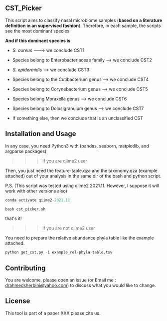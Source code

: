## CST_Picker

This script aims to classify nasal microbiome samples (**based on a literature definition in an supervised fashion**). Therefore, in each sample, the scripts see the most dominant species. 

**And if this dominant species is**

* _S. aureus_  ---> we conclude CST1

* Species belong to Enterobacteriaceae family --> we conclude CST2

* _S. epidermidis_ --> we conclude CST3

* Species belong to the Cutibacterium genus --> we conclude CST4

* Species belong to Corynebacterium genus --> we conclude CST5

* Species belong Moraxella genus -->  we conclude CST6

* Species belong to Dolosigranulum genus -->  we conclude CST7

* If something else, then we conclude that is an unclassified CST

## Installation and Usage

In any case, you need Python3 with (pandas, seaborn, matplotlib, and argparse packages)

>>> If you are qiime2 user 

Then, you just need the feature-table.qza and the taxonomy.qza (example attached) out of your analysis in the same dir of the bash and python script.

P.S. (This script was tested using qiime2 2021.11. However, I suppose it will work with other versions also)


```python
conda activate qiime2-2021.11

bash cst_picker.sh
```
that's it!

>>> If you are not qiime2 user

You need to prepare the relative abundance phyla table like the example attached.

```python
python get_cst.py -i example_rel-phyla-table.tsv
```

## Contributing

You are welcome, please open an issue (or Email me : drahmedsherbini@yahoo.com) to discuss what you would like to change.


## License
This tool is part of a paper XXX please cite us.
